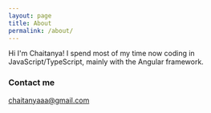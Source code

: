 ```yaml
---
layout: page
title: About
permalink: /about/
---
```


Hi I'm Chaitanya! I spend most of my time now coding in JavaScript/TypeScript, mainly with the Angular framework.

### Contact me

[chaitanyaaa@gmail.com](mailto:chaitanyaaa@gmail.com)